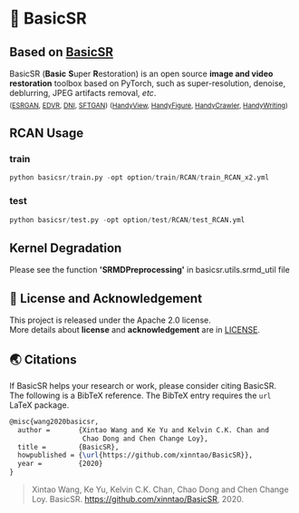 # :rocket: BasicSR

Based on [BasicSR](https://github.com/xinntao/BasicSR)
---

BasicSR (**Basic** **S**uper **R**estoration) is an open source **image and video restoration** toolbox based on PyTorch, such as super-resolution, denoise, deblurring, JPEG artifacts removal, *etc*.<br>
<sub>([ESRGAN](https://github.com/xinntao/ESRGAN), [EDVR](https://github.com/xinntao/EDVR), [DNI](https://github.com/xinntao/DNI), [SFTGAN](https://github.com/xinntao/SFTGAN))</sub>
<sub>([HandyView](https://github.com/xinntao/HandyView), [HandyFigure](https://github.com/xinntao/HandyFigure), [HandyCrawler](https://github.com/xinntao/HandyCrawler), [HandyWriting](https://github.com/xinntao/HandyWriting))</sub>

## RCAN Usage
### train
```python
python basicsr/train.py -opt option/train/RCAN/train_RCAN_x2.yml
```
### test
```python
python basicsr/test.py -opt option/test/RCAN/test_RCAN.yml
```
## Kernel Degradation
Please see the function **'SRMDPreprocessing'** in basicsr.utils.srmd_util file



## :scroll: License and Acknowledgement

This project is released under the Apache 2.0 license.<br>
More details about **license** and **acknowledgement** are in [LICENSE](LICENSE/README.md).

## :earth_asia: Citations

If BasicSR helps your research or work, please consider citing BasicSR.<br>
The following is a BibTeX reference. The BibTeX entry requires the `url` LaTeX package.

``` latex
@misc{wang2020basicsr,
  author =       {Xintao Wang and Ke Yu and Kelvin C.K. Chan and
                  Chao Dong and Chen Change Loy},
  title =        {BasicSR},
  howpublished = {\url{https://github.com/xinntao/BasicSR}},
  year =         {2020}
}
```

> Xintao Wang, Ke Yu, Kelvin C.K. Chan, Chao Dong and Chen Change Loy. BasicSR. https://github.com/xinntao/BasicSR, 2020.

